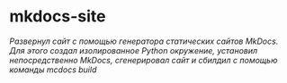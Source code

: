 # mkdocs-site
*Развернул сайт с помощью генератора статических сайтов MkDocs. Для этого создал изолированное Python окружение, установил непосредственно MkDocs, сгенерировал сайт и сбилдил с помощью команды mcdocs build*
